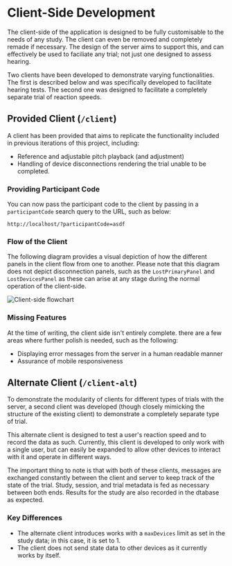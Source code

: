 
# Client-Side Development

The client-side of the application is designed to be fully customisable to the needs of any study. The client can even be removed and completely remade if necessary. The design of the server aims to support this, and can effectively be used to faciliate any trial; not just one designed to assess hearing.

Two clients have been developed to demonstrate varying functionalities. The first is described below and was specifically developed to facilitate hearing tests. The second one was designed to facilitate a completely separate trial of reaction speeds.

## Provided Client (`/client`)

A client has been provided that aims to replicate the functionality included in previous iterations of this project, including:

- Reference and adjustable pitch playback (and adjustment)
- Handling of device disconnections rendering the trial unable to be completed.

### Providing Participant Code

You can now pass the participant code to the client by passing in a `participantCode` search query to the URL, such as below:

```
http://localhost/?participantCode=asdf
```

### Flow of the Client

The following diagram provides a visual depiction of how the different panels in the client flow from one to another. Please note that this diagram does not depict disconnection panels, such as the `LostPrimaryPanel` and `LostDevicesPanel` as these can arise at any stage during the normal operation of the client-side.

![Client-side flowchart](/client_flow.svg)

### Missing Features

At the time of writing, the client side isn't entirely complete. there are a few areas where further polish is needed, such as the following:

- Displaying error messages from the server in a human readable manner
- Assurance of mobile responsiveness

## Alternate Client (`/client-alt`)

To demonstrate the modularity of clients for different types of trials with the server, a second client was developed (though closely mimicking the structure of the existing client) to demonstrate a completely separate type of trial.

This alternate client is designed to test a user's reaction speed and to record the data as such. Currently, this client is developed to only work with a single user, but can easily be expanded to allow other devices to interact with it and operate in different ways.

The important thing to note is that with both of these clients, messages are exchanged constantly between the client and server to keep track of the state of the trial. Study, session, and trial metadata is fed as necessary between both ends. Results for the study are also recorded in the dtabase as expected.

### Key Differences

- The alternate client introduces works with a `maxDevices` limit as set in the study data; in this case, it is set to 1.
- The client does not send state data to other devices as it currently works by itself.

